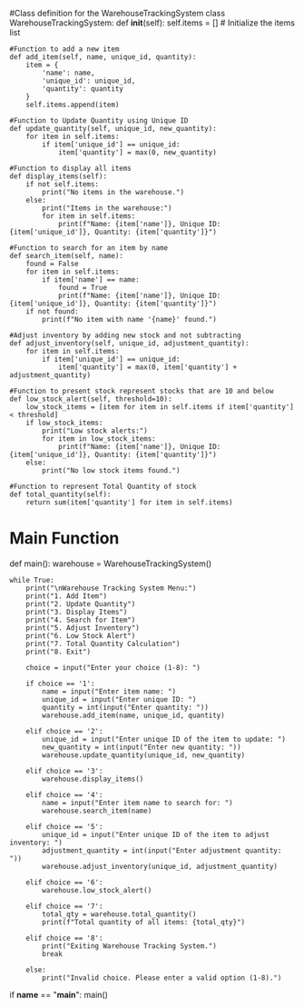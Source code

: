 #Class definition for the WarehouseTrackingSystem
class WarehouseTrackingSystem:
    def __init__(self):
        self.items = []  # Initialize the items list

    #Function to add a new item 
    def add_item(self, name, unique_id, quantity):
        item = {
            'name': name,
            'unique_id': unique_id,
            'quantity': quantity
        }
        self.items.append(item)

    #Function to Update Quantity using Unique ID
    def update_quantity(self, unique_id, new_quantity):
        for item in self.items:
            if item['unique_id'] == unique_id:
                item['quantity'] = max(0, new_quantity)

    #Function to display all items
    def display_items(self):
        if not self.items:
            print("No items in the warehouse.")
        else:
            print("Items in the warehouse:")
            for item in self.items:
                print(f"Name: {item['name']}, Unique ID: {item['unique_id']}, Quantity: {item['quantity']}")

    #Function to search for an item by name
    def search_item(self, name):
        found = False
        for item in self.items:
            if item['name'] == name:
                found = True
                print(f"Name: {item['name']}, Unique ID: {item['unique_id']}, Quantity: {item['quantity']}")
        if not found:
            print(f"No item with name '{name}' found.")

    #Adjust inventory by adding new stock and not subtracting
    def adjust_inventory(self, unique_id, adjustment_quantity):
        for item in self.items:
            if item['unique_id'] == unique_id:
                item['quantity'] = max(0, item['quantity'] + adjustment_quantity)

    #Function to present stock represent stocks that are 10 and below
    def low_stock_alert(self, threshold=10):
        low_stock_items = [item for item in self.items if item['quantity'] < threshold]
        if low_stock_items:
            print("Low stock alerts:")
            for item in low_stock_items:
                print(f"Name: {item['name']}, Unique ID: {item['unique_id']}, Quantity: {item['quantity']}")
        else:
            print("No low stock items found.")

    #Function to represent Total Quantity of stock
    def total_quantity(self):
        return sum(item['quantity'] for item in self.items)

# Main Function 
def main():
    warehouse = WarehouseTrackingSystem()

    while True:
        print("\nWarehouse Tracking System Menu:")
        print("1. Add Item")
        print("2. Update Quantity")
        print("3. Display Items")
        print("4. Search for Item")
        print("5. Adjust Inventory")
        print("6. Low Stock Alert")
        print("7. Total Quantity Calculation")
        print("8. Exit")

        choice = input("Enter your choice (1-8): ")

        if choice == '1':
            name = input("Enter item name: ")
            unique_id = input("Enter unique ID: ")
            quantity = int(input("Enter quantity: "))
            warehouse.add_item(name, unique_id, quantity)

        elif choice == '2':
            unique_id = input("Enter unique ID of the item to update: ")
            new_quantity = int(input("Enter new quantity: "))
            warehouse.update_quantity(unique_id, new_quantity)

        elif choice == '3':
            warehouse.display_items()

        elif choice == '4':
            name = input("Enter item name to search for: ")
            warehouse.search_item(name)

        elif choice == '5':
            unique_id = input("Enter unique ID of the item to adjust inventory: ")
            adjustment_quantity = int(input("Enter adjustment quantity: "))
            warehouse.adjust_inventory(unique_id, adjustment_quantity)

        elif choice == '6':
            warehouse.low_stock_alert()

        elif choice == '7':
            total_qty = warehouse.total_quantity()
            print(f"Total quantity of all items: {total_qty}")

        elif choice == '8':
            print("Exiting Warehouse Tracking System.")
            break

        else:
            print("Invalid choice. Please enter a valid option (1-8).")

if __name__ == "__main__":
    main()

